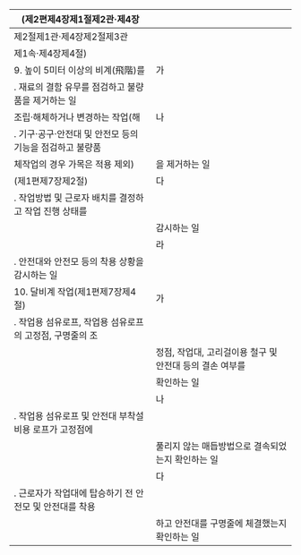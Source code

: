 | (제2편제4장제1절제2관·제4장 |  |
| --- | --- |
| 제2절제1관·제4장제2절제3관 |  |
| 제1속·제4장제4절) |  |
| 9. 높이 5미터 이상의 비계(飛階)를 | 가
. 재료의 결함 유무를 점검하고 불량품을 제거하는 일 |
| 조립·해체하거나 변경하는 작업(해 | 나
. 기구·공구·안전대 및 안전모 등의 기능을 점검하고 불량품 |
| 체작업의 경우 가목은 적용 제외) | 을 제거하는 일 |
| (제1편제7장제2절) | 다
. 작업방법 및 근로자 배치를 결정하고 작업 진행 상태를 |
|  | 감시하는 일 |
|  | 라
. 안전대와 안전모 등의 착용 상황을 감시하는 일 |
| 10. 달비계 작업(제1편제7장제4절) | 가
. 작업용 섬유로프, 작업용 섬유로프의 고정점, 구명줄의 조 |
|  | 정점, 작업대, 고리걸이용 철구 및 안전대 등의 결손 여부를 |
|  | 확인하는 일 |
|  | 나
. 작업용 섬유로프 및 안전대 부착설비용 로프가 고정점에 |
|  | 풀리지 않는 매듭방법으로 결속되었는지 확인하는 일 |
|  | 다
. 근로자가 작업대에 탑승하기 전 안전모 및 안전대를 착용 |
|  | 하고 안전대를 구명줄에 체결했는지 확인하는 일 |